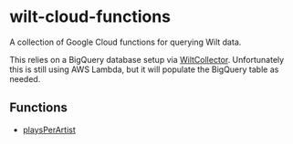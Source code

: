 # wilt-cloud-functions
A collection of Google Cloud functions for querying Wilt data.

This relies on a BigQuery database setup via
[WiltCollector](https://github.com/oliveroneill/WiltCollector).
Unfortunately this is still using AWS Lambda, but it will populate the BigQuery
table as needed.

## Functions
- [playsPerArtist](https://github.com/oliveroneill/wilt-cloud-functions/tree/master/playsPerArtist)
